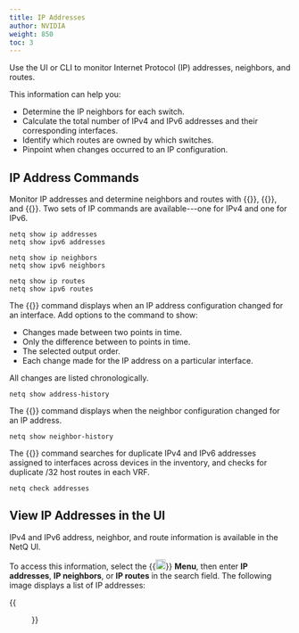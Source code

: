 ```yaml
---
title: IP Addresses
author: NVIDIA
weight: 850
toc: 3
---
```


Use the UI or CLI to monitor Internet Protocol (IP) addresses, neighbors, and routes.

This information can help you:

- Determine the IP neighbors for each switch.
- Calculate the total number of IPv4 and IPv6 addresses and their corresponding interfaces.
- Identify which routes are owned by which switches.
- Pinpoint when changes occurred to an IP configuration.

## IP Address Commands

Monitor IP addresses and determine neighbors and routes with {{<link title="show/#netq show ip/ipv6 addresses" text="netq show ip addresses">}}, {{<link title="show/#netq show ip/ipv6 neighbors" text="netq show ip neighbors">}}, and {{<link title="show/#netq show ip routes" text="netq show ip routes">}}. Two sets of IP commands are available---one for IPv4 and one for IPv6.

```
netq show ip addresses
netq show ipv6 addresses

netq show ip neighbors
netq show ipv6 neighbors 

netq show ip routes    
netq show ipv6 routes
```
The {{<link title="show/#netq show address-history" text="netq show address-history">}} command displays when an IP address configuration changed for an interface. Add options to the command to show:

- Changes made between two points in time.
- Only the difference between to points in time.
- The selected output order.
- Each change made for the IP address on a particular interface.

All changes are listed chronologically.

```
netq show address-history
```

The {{<link title="show/#netq show neighbor-history" text="netq show neighbor-history">}} command displays when the neighbor configuration changed for an IP address.

```
netq show neighbor-history
```

The {{<link title="check/#netq check addresses" text="netq check addresses">}} command searches for duplicate IPv4 and IPv6 addresses assigned to interfaces across devices in the inventory, and checks for duplicate /32 host routes in each VRF.

```
netq check addresses
```

## View IP Addresses in the UI

IPv4 and IPv6 address, neighbor, and route information is available in the NetQ UI. 

To access this information, select the {{<img src="https://icons.cumulusnetworks.com/01-Interface-Essential/03-Menu/navigation-menu.svg" height="18" width="18">}} **Menu**, then enter **IP addresses**, **IP neighbors**, or **IP routes** in the search field. The following image displays a list of IP addresses:

{{<figure src="/images/netq/ip-addr-490.png" alt="" width="1100">}}